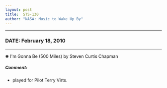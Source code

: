 ```yaml
---
layout: post
title:  STS-130
author: "NASA: Music to Wake Up By"
---
```


----
### DATE: February 18, 2010
----
✺ I'm Gonna Be (500 Miles) by Steven Curtis Chapman

##### Comment:
* played for Pilot Terry Virts.
